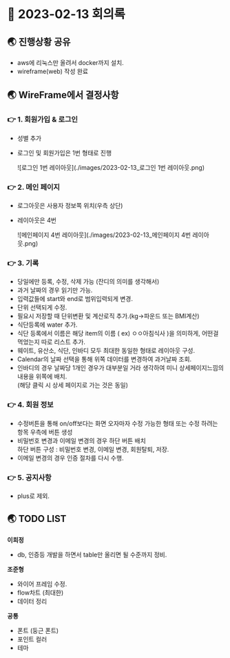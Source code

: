 # 📑 2023-02-13 회의록

## 🌏 진행상황 공유

* aws에 리눅스만 올려서 docker까지 설치.
* wireframe(web) 작성 완료



## 🌏 WireFrame에서 결정사항

### 👉 1. 회원가입 & 로그인

- 성별 추가

- 로그인 및 회원가입은 1번 형태로 진행

  ![로그인 1번 레이아웃](./images/2023-02-13_로그인 1번 레이아웃.png)

### 👉 2. 메인 페이지

- 로그아웃은 사용자 정보쪽 위치(우측 상단)

- 레이아웃은 4번 

  ![메인페이지 4번 레이아웃](./images/2023-02-13_메인페이지 4번 레이아웃.png)

### 👉 3. 기록

- 당일에만 등록, 수정, 삭제 가능 (잔디의 의미를 생각해서)
- 과거 날짜의 경우 읽기만 가능.
- 입력값들에 start와 end로 범위입력되게 변경.
- 단위 선택되게 수정.
- 필요시 저장할 때 단위변환 및 계산로직 추가.(kg->파운드 또는 BMI계산)
- 식단등록에 water 추가.
- 식단 등록에서 이름은 해당 item의 이름 ( ex)  ㅇㅇ아침식사 )을 의미하게, 어떤걸 먹었는지 따로 리스트 추가. 
- 웨이트, 유산소, 식단, 인바디 모두 최대한 동일한 형태로 레이아웃 구성.
- Calendar의 날짜 선택을 통해 위쪽 데이터를 변경하여 과거날짜 조회.
- 인바디의 경우 날짜당 1개인 경우가 대부분일 거라 생각하여 미니 상세페이지느낌의 내용을 위쪽에 배치.<br/>(해당 클릭 시 상세 페이지로 가는 것은 동일)

### 👉 4. 회원 정보 

- 수정버튼을 통해 on/off보다는 화면 오자마자 수정 가능한 형태 또는 수정 하려는 항목 우측에 버튼 생성
- 비밀번호 변경과 이메일 변경의 경우 하단 버튼 배치<br/>하단 버튼 구성 : 비밀번호 변경, 이메일 변경, 회원탈퇴, 저장.
- 이메일 변경의 경우 인증 절차를 다시 수행.

### 👉 5. 공지사항

* plus로 제외.



## 🌏 TODO LIST

**이희정**

- db, 인증등 개발을 하면서 table만 올리면 될 수준까지 정비.

**조준형**

- 와이어 프레임 수정.
- flow차트 (최대한)
- 데이터 정리

**공통**

* 폰트 (둥근 폰트)
* 포인트 컬러
* 테마